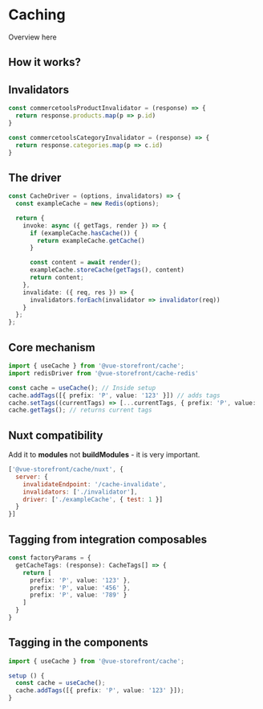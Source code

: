 # Caching

Overview here


## How it works?

## Invalidators

```ts
const commercetoolsProductInvalidator = (response) => {
  return response.products.map(p => p.id)
}

const commercetoolsCategoryInvalidator = (response) => {
  return response.categories.map(p => c.id)
}
```

## The driver


```ts
const CacheDriver = (options, invalidators) => {
  const exampleCache = new Redis(options);

  return {
    invoke: async ({ getTags, render }) => {
      if (exampleCache.hasCache()) {
        return exampleCache.getCache()
      }

      const content = await render();
      exampleCache.storeCache(getTags(), content)
      return content;
    },
    invalidate: ({ req, res }) => {
      invalidators.forEach(invalidator => invalidator(req))
    }
  };
};
```

## Core mechanism


```ts
import { useCache } from '@vue-storefront/cache';
import redisDriver from '@vue-storefront/cache-redis'

const cache = useCache(); // Inside setup
cache.addTags([{ prefix: 'P', value: '123' }]) // adds tags
cache.setTags((currentTags) => [...currentTags, { prefix: 'P', value: '123' }]) // adds tags, also you can skip previous one
cache.getTags(); // returns current tags
```

## Nuxt compatibility
Add it to **modules** not **buildModules** - it is very important.

```js
['@vue-storefront/cache/nuxt', {
  server: {
    invalidateEndpoint: '/cache-invalidate',
    invalidators: ['./invalidator'],
    driver: ['./exampleCache', { test: 1 }]
  }
}]
```

## Tagging from integration composables

```ts
const factoryParams = {
  getCacheTags: (response): CacheTags[] => {
    return [
      prefix: 'P', value: '123' },
      prefix: 'P', value: '456' },
      prefix: 'P', value: '789' }
    ]
  }
}
```

## Tagging in the components

```ts
import { useCache } from '@vue-storefront/cache';

setup () {
  const cache = useCache();
  cache.addTags([{ prefix: 'P', value: '123' }]);
}
```
